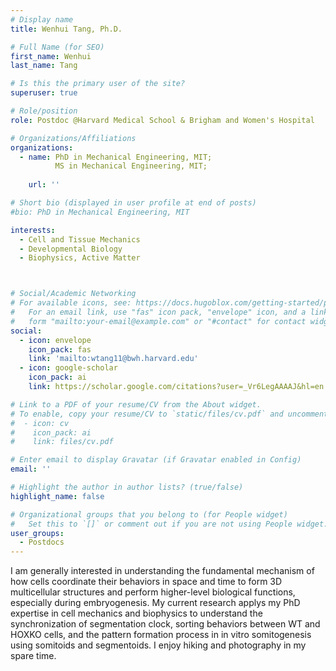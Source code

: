 ```yaml
---
# Display name
title: Wenhui Tang, Ph.D.

# Full Name (for SEO)
first_name: Wenhui
last_name: Tang

# Is this the primary user of the site?
superuser: true

# Role/position
role: Postdoc @Harvard Medical School & Brigham and Women's Hospital

# Organizations/Affiliations
organizations:
  - name: PhD in Mechanical Engineering, MIT;
          MS in Mechanical Engineering, MIT;
         
    url: ''

# Short bio (displayed in user profile at end of posts)
#bio: PhD in Mechanical Engineering, MIT

interests:
  - Cell and Tissue Mechanics
  - Developmental Biology
  - Biophysics, Active Matter



# Social/Academic Networking
# For available icons, see: https://docs.hugoblox.com/getting-started/page-builder/#icons
#   For an email link, use "fas" icon pack, "envelope" icon, and a link in the
#   form "mailto:your-email@example.com" or "#contact" for contact widget.
social:
  - icon: envelope
    icon_pack: fas
    link: 'mailto:wtang11@bwh.harvard.edu'
  - icon: google-scholar
    icon_pack: ai
    link: https://scholar.google.com/citations?user=_Vr6LegAAAAJ&hl=en

# Link to a PDF of your resume/CV from the About widget.
# To enable, copy your resume/CV to `static/files/cv.pdf` and uncomment the lines below.
#  - icon: cv
#    icon_pack: ai
#    link: files/cv.pdf

# Enter email to display Gravatar (if Gravatar enabled in Config)
email: ''

# Highlight the author in author lists? (true/false)
highlight_name: false

# Organizational groups that you belong to (for People widget)
#   Set this to `[]` or comment out if you are not using People widget.
user_groups:
  - Postdocs
---
```


I am generally interested in understanding the fundamental mechanism of how cells coordinate their behaviors in space and time to form 3D multicellular structures and perform higher-level biological functions, especially during embryogenesis. My current research applys my PhD expertise in cell mechanics and biophysics to understand the synchronization of segmentation clock, sorting behaviors between WT and HOXKO cells, and the pattern formation process in in vitro somitogenesis using somitoids and segmentoids.
I enjoy hiking and photography in my spare time.
